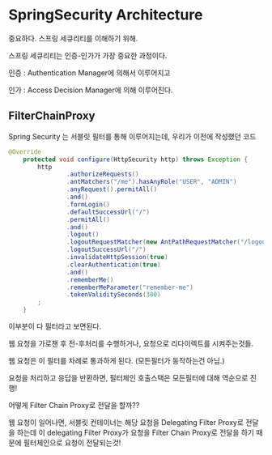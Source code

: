 # SpringSecurity Architecture

중요하다. 스프링 세큐리티를 이해하기 위해.

스프링 세큐리티는 인증-인가가 가장 중요한 과정이다.

인증 : Authentication Manager에 의해서 이루어지고

인가 : Access Decision Manager에 의해 이루어진다. 

## FilterChainProxy

Spring Security 는 서블릿 필터를 통해 이루어지는데, 우리가 이전에 작성했던 코드

```java
@Override
    protected void configure(HttpSecurity http) throws Exception {
        http
                .authorizeRequests()
                .antMatchers("/me").hasAnyRole("USER", "ADMIN")
                .anyRequest().permitAll()
                .and()
                .formLogin()
                .defaultSuccessUrl("/")
                .permitAll()
                .and()
                .logout()
                .logoutRequestMatcher(new AntPathRequestMatcher("/logout"))
                .logoutSuccessUrl("/")
                .invalidateHttpSession(true)
                .clearAuthentication(true)
                .and()
                .rememberMe()
                .rememberMeParameter("remember-me")
                .tokenValiditySeconds(300)
        ;
    }
```

이부분이 다 필터라고 보면된다. 

웹 요청을 가로챈 후 전-후처리를 수행하거나, 요청으로 리다이렉트를 시켜주는것들.

웹 요청은 이 필터를 차례로 통과하게 된다. (모든필터가 동작하는건 아님.)

요청을 처리하고 응답을 반환하면, 필터체인 호출스택은 모든필터에 대해 역순으로 진행!

어떻게 Filter Chain Proxy로 전달을 할까??

웹 요청이 일어나면, 서블릿 컨테이너는 해당 요청을 Delegating Filter Proxy로 전달을 하는데 이 delegating Filter Proxy가 요청을 Filter Chain Proxy로 전달을 하기 때문에 필터체인으로 요청이 전달되는것!